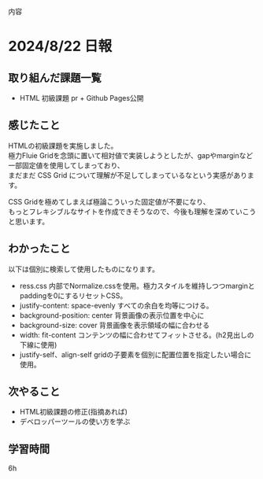内容
# 2024/8/22 日報
## 取り組んだ課題一覧
+ HTML 初級課題 pr + Github Pages公開

## 感じたこと
HTMLの初級課題を実施しました。  
極力Fluie Gridを念頭に置いて相対値で実装しようとしたが、gapやmarginなど一部固定値を使用してしまっており、  
まだまだ CSS Grid について理解が不足してしまっているなという実感があります。  

CSS Gridを極めてしまえば極論こういった固定値が不要になり、  
もっとフレキシブルなサイトを作成できそうなので、今後も理解を深めていこうと思います。  

## わかったこと
以下は個別に検索して使用したものになります。
+ ress.css 内部でNormalize.cssを使用。極力スタイルを維持しつつmarginとpaddingを0にするリセットCSS。
+ justify-content: space-evenly すべての余白を均等につける。
+ background-position: center 背景画像の表示位置を中心に
+ background-size: cover 背景画像を表示領域の幅に合わせる
+ width: fit-content  コンテンツの幅に合わせてフィットさせる。(h2見出しの下線に使用)
+ justify-self、align-self gridの子要素を個別に配置位置を指定したい場合に使用。

## 次やること
+ HTML初級課題の修正(指摘あれば)
+ デベロッパーツールの使い方を学ぶ

## 学習時間
6h